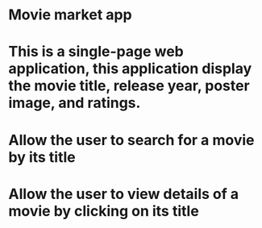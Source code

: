 
# Movie market app
# This is a single-page web application, this application display the movie title, release year, poster image, and ratings.
# Allow the user to search for a movie by its title
# Allow the user to view details of a movie by clicking on its title
